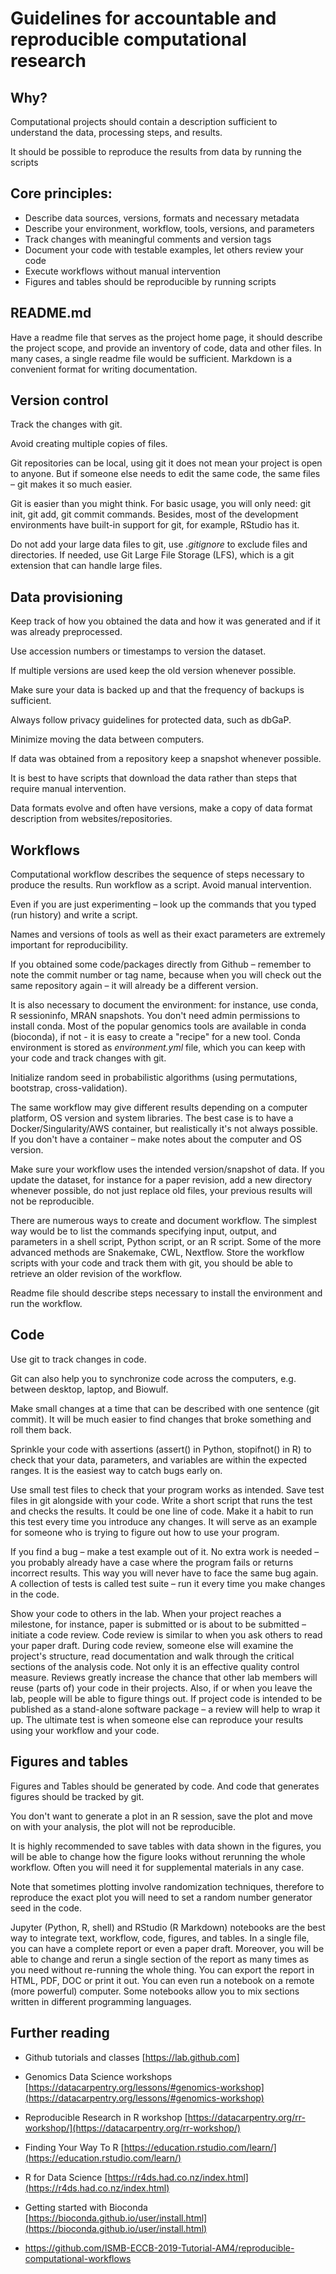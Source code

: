 # Guidelines for accountable and reproducible computational research

## Why?

Computational projects should contain a description sufficient to understand the data, processing steps, and results.

It should be possible to reproduce the results from data by running the scripts

## Core principles:

- Describe data sources, versions, formats and necessary metadata
- Describe your environment, workflow, tools, versions, and parameters
- Track changes with meaningful comments and version tags
- Document your code with testable examples, let others review your code
- Execute workflows without manual intervention
- Figures and tables should be reproducible by running scripts

## README.md

Have a readme file that serves as the project home page, it should describe the project scope,  and provide an inventory of code, data and other files. In many cases, a single readme file would be sufficient. Markdown is a convenient format for writing documentation.

## Version control

Track the changes with git.

Avoid creating multiple copies of files.

Git repositories can be local, using git it does not mean your project is open to anyone. But if someone else needs to edit the same code, the same files – git makes it so much easier.

Git is easier than you might think. For basic usage, you will only need:  git init, git add, git commit commands. Besides, most of the development environments have built-in support for git, for example, RStudio has it.

Do not add your large data files to git, use *.gitignore* to exclude files and directories. If needed, use Git Large File Storage (LFS), which is a git extension that can handle large files.

## Data provisioning

Keep track of how you obtained the data and how it was generated and if it was already preprocessed.

Use accession numbers or timestamps to version the dataset.

If multiple versions are used keep the old version whenever possible.

Make sure your data is backed up and that the frequency of backups is sufficient.

Always follow privacy guidelines for protected data, such as dbGaP.

Minimize moving the data between computers.

If data was obtained from a repository keep a snapshot whenever possible.

It is best to have scripts that download the data rather than steps that require manual intervention.

Data formats evolve and often have versions, make a copy of data format description from websites/repositories.

## Workflows

Computational workflow describes the sequence of steps necessary to produce the results. Run workflow as a script. Avoid manual intervention.

Even if you are just experimenting – look up the commands that you typed (run history) and write a script.

Names and versions of tools as well as their exact parameters are extremely important for reproducibility.

If you obtained some code/packages directly from Github – remember to note the commit number or tag name, because when you will check out the same repository again – it will already be a different version.

It is also necessary to document the environment: for instance, use conda, R sessioninfo, MRAN snapshots. You don&#39;t need admin permissions to install conda. Most of the popular genomics tools are available in conda (bioconda), if not - it is easy to create a &quot;recipe&quot; for a new tool. Conda environment is stored as *environment.yml* file, which you can keep with your code and track changes with git.

Initialize random seed in probabilistic algorithms (using permutations, bootstrap, cross-validation).

The same workflow may give different results depending on a computer platform, OS version and system libraries. The best case is to have a Docker/Singularity/AWS container, but realistically it&#39;s not always possible. If you don&#39;t have a container – make notes about the computer and OS version.

Make sure your workflow uses the intended version/snapshot of data. If you update the dataset, for instance for a paper revision, add a new directory whenever possible, do not just replace old files, your previous results will not be reproducible.

There are numerous ways to create and document workflow. The simplest way would be to list the commands specifying input, output, and parameters in a shell script, Python script, or an R script. Some of the more advanced methods are Snakemake, CWL, Nextflow. Store the workflow scripts with your code and track them with git, you should be able to retrieve an older revision of the workflow.

Readme file should describe steps necessary to install the environment and run the workflow.

## Code

Use git to track changes in code.

Git can also help you to synchronize code across the computers, e.g. between desktop, laptop, and Biowulf.

Make small changes at a time that can be described with one sentence (git commit). It will be much easier to find changes that broke something and roll them back.

Sprinkle your code with assertions (assert() in Python, stopifnot() in R) to check that your data, parameters, and variables are within the expected ranges. It is the easiest way to catch bugs early on.

Use small test files to check that your program works as intended. Save test files in git alongside with your code. Write a short script that runs the test and checks the results. It could be one line of code. Make it a habit to run this test every time you introduce any changes. It will serve as an example for someone who is trying to figure out how to use your program.

If you find a bug – make a test example out of it. No extra work is needed – you probably already have a case where the program fails or returns incorrect results. This way you will never have to face the same bug again. A collection of tests is called test suite – run it every time you make changes in the code.

Show your code to others in the lab. When your project reaches a milestone, for instance, paper is submitted or is about to be submitted – initiate a code review. Code review is similar to when you ask others to read your paper draft. During code review, someone else will examine the project&#39;s structure, read documentation and walk through the critical sections of the analysis code. Not only it is an effective quality control measure. Reviews greatly increase the chance that other lab members will reuse (parts of) your code in their projects. Also, if or when you leave the lab, people will be able to figure things out. If project code is intended to be published as a stand-alone software package – a review will help to wrap it up. The ultimate test is when someone else can reproduce your results using your workflow and your code.

## Figures and tables

Figures and Tables should be generated by code. And code that generates figures should be tracked by git.

You don&#39;t want to generate a plot in an R session, save the plot and move on with your analysis, the plot will not be reproducible.

It is highly recommended to save tables with data shown in the figures, you will be able to change how the figure looks without rerunning the whole workflow. Often you will need it for supplemental materials in any case.

Note that sometimes plotting involve randomization techniques, therefore to reproduce the exact plot you will need to set a random number generator seed in the code.

Jupyter (Python, R, shell) and RStudio (R Markdown) notebooks are the best way to integrate text, workflow, code, figures, and tables. In a single file, you can have a complete report or even a paper draft. Moreover, you will be able to change and rerun a single section of the report as many times as you need without re-running the whole thing. You can export the report in HTML, PDF, DOC or print it out. You can even run a notebook on a remote (more powerful) computer. Some notebooks allow you to mix sections written in different programming languages.

## Further reading

- Github tutorials and classes [https://lab.github.com]
- Genomics Data Science workshops [https://datacarpentry.org/lessons/#genomics-workshop](https://datacarpentry.org/lessons/#genomics-workshop)
- Reproducible Research in R workshop [https://datacarpentry.org/rr-workshop/](https://datacarpentry.org/rr-workshop/)
- Finding Your Way To R [https://education.rstudio.com/learn/](https://education.rstudio.com/learn/)
- R for Data Science [https://r4ds.had.co.nz/index.html](https://r4ds.had.co.nz/index.html)
- Getting started with Bioconda [https://bioconda.github.io/user/install.html](https://bioconda.github.io/user/install.html)

- https://github.com/ISMB-ECCB-2019-Tutorial-AM4/reproducible-computational-workflows


